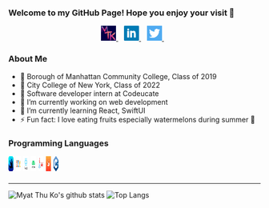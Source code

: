 ### Welcome to my GitHub Page! Hope you enjoy your visit 🙏

<p align="center">
<a href="https://myatthuko.com/" target="_blank" rel=”noopener noreferrer”> 
<img src="https://raw.githubusercontent.com/MyatThuKo/MyatThuKo/master/icons/MTK.png?raw=true" alt="Portfolio Logo" height="30"/>
</a>&nbsp;&nbsp;
<a href="https://www.linkedin.com/in/myat-thu-ko-089938178/" target="_blank" rel=”noopener noreferrer”> 
<img src="https://raw.githubusercontent.com/MyatThuKo/MyatThuKo/master/icons/linkedin.png?raw=true" alt="LinkedIn" height="30"/>
</a>&nbsp;&nbsp;
<a href="https://twitter.com/myatthu_ko" target="_blank" rel=”noopener noreferrer”>
<img src="https://raw.githubusercontent.com/MyatThuKo/MyatThuKo/master/icons/twitter.png?raw=true" alt="Twitter" height="30"/>
</a>&nbsp;&nbsp;
</p>

<!-- End of Social Links -->

### About Me
- 🎒 Borough of Manhattan Community College, Class of 2019
- 🎒 City College of New York, Class of 2022
- 💼 Software developer intern at Codeucate
- 🔭 I’m currently working on web development
- 🌱 I’m currently learning React, SwiftUI
- ⚡ Fun fact: I love eating fruits especially watermelons during summer 🍉

<!-- End of About Me -->

### Programming Languages 
<div>
<img src="https://raw.githubusercontent.com/MyatThuKo/MyatThuKo/master/icons/languages/C%2B%2B.png?raw=true" alt="CPP" style="float: left margin-right: 1%; margin-bottom: 0.5em;" height="30" width="10"/>
<img src="https://raw.githubusercontent.com/MyatThuKo/MyatThuKo/master/icons/languages/SwiftUI.jpeg?raw=true" alt="SwiftUI" style="float: left; margin-right: 1%; margin-bottom: 0.5em;" height="30" width="10"/>
<img src="https://raw.githubusercontent.com/MyatThuKo/MyatThuKo/master/icons/languages/webDev.png?raw=true" alt="Web" style="float: left; margin-right: 1%; margin-bottom: 0.5em;" height="30" width="10"/>
<img src="https://raw.githubusercontent.com/MyatThuKo/MyatThuKo/master/icons/languages/react.png?raw=true" alt="React" style="float: left; margin-right: 1%; margin-bottom: 0.5em;" height="30" width="10"/>
<img src="https://raw.githubusercontent.com/MyatThuKo/MyatThuKo/master/icons/languages/android.png?raw=true" alt="Android" style="float: left; margin-right: 1%; margin-bottom: 0.5em;" height="30" width="10"/>
<img src="https://raw.githubusercontent.com/MyatThuKo/MyatThuKo/master/icons/languages/java.jpeg?raw=true" alt="Java" style="float: left; margin-right: 1%; margin-bottom: 0.5em;" height="30" width="10"/>
<img src="https://raw.githubusercontent.com/MyatThuKo/MyatThuKo/master/icons/languages/swift.jpeg?raw=true" alt="Swift" style="float: left; margin-right: 1%; margin-bottom: 0.5em;" height="30" width="10"/>
</div>

---
![Myat Thu Ko's github stats](https://github-readme-stats.vercel.app/api?username=MyatThuKo&show_icons=true&count_private=true&theme=dark)
![Top Langs](https://github-readme-stats.vercel.app/api/top-langs/?username=MyatThuKo&layout=compact&theme=dark)

[website]: https://myatthuko.com
[twitter]: https://twitter.com/myatthu_ko
[LinkedIn]: https://www.linkedin.com/in/myat-thu-ko-089938178/